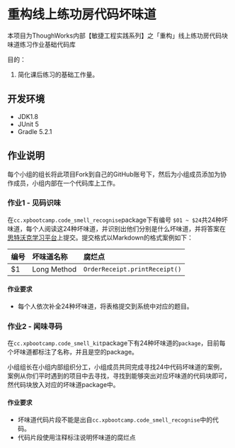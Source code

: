 # 重构线上练功房代码坏味道
本项目为ThoughWorks内部【敏捷工程实践系列】之「重构」线上练功房代码块味道练习作业基础代码库


目的：

1. 简化课后练习的基础工作量。

## 开发环境
 - JDK1.8
 - JUnit 5
 - Gradle 5.2.1


## 作业说明

每个小组的组长将此项目Fork到自己的GitHub账号下，然后为小组成员添加为协作成员，小组内部在一个代码库上工作。


### 作业1 - 见码识味
在`cc.xpbootcamp.code_smell_recognise`package下有编号 `$01 ~ $24`共24种坏味道，每个人阅读这24种坏味道，并识别出他们分别是什么坏味道，并将答案在[思特沃克学习平台](https://school.thoughtworks.cn/learn/program-center/student/index.html#/program/305/introduction)上提交。提交格式以Markdown的格式案例如下：


| 编号 | 坏味道名称 | 腐烂点 |
|:-------------|:---------------|:-------------|
| $1 | Long Method | `OrderReceipt.printReceipt()` |



#### 作业要求
- 每个人依次补全24种坏味道，将表格提交到系统中对应的题目。


### 作业2 - 闻味寻码
在`cc.xpbootcamp.code_smell_kit`package下有24种坏味道的`package`，目前每个坏味道都标注了名称，并且是空的package。

小组组长在小组内部组织分工，小组成员共同完成寻找24中代码坏味道的案例，案例从你们平时遇到的项目中去寻找，寻找到能够突出对应坏味道的代码块即可，然代码块放入对应的坏味道package中。

#### 作业要求
- 坏味道代码片段不能是出自`cc.xpbootcamp.code_smell_recognise`中的代码。
- 代码片段使用注释标注说明怀味道的腐烂点

